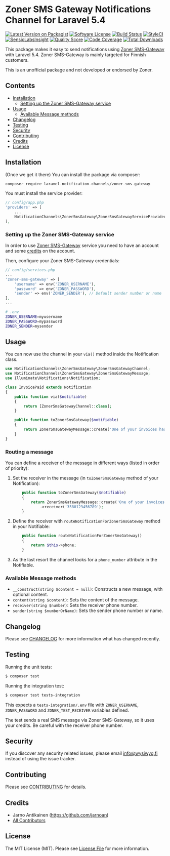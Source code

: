 # Zoner SMS Gateway Notifications Channel for Laravel 5.4

[![Latest Version on Packagist](https://img.shields.io/packagist/v/laravel-notification-channels/zoner-sms-gateway.svg?style=flat-square)](https://packagist.org/packages/laravel-notification-channels/zoner-sms-gateway)
[![Software License](https://img.shields.io/badge/license-MIT-brightgreen.svg?style=flat-square)](LICENSE.md)
[![Build Status](https://img.shields.io/travis/wysiwygoy/zoner-sms-gateway/master.svg?style=flat-square)](https://travis-ci.org/laravel-notification-channels/zoner-sms-gateway)
[![StyleCI](https://styleci.io/repos/113566911/shield)](https://styleci.io/repos/113566911)
[![SensioLabsInsight](https://img.shields.io/sensiolabs/i/4206e715-184c-4d9f-90ce-cbd7a93a2a2d.svg?style=flat-square)](https://insight.sensiolabs.com/projects/4206e715-184c-4d9f-90ce-cbd7a93a2a2d)
[![Quality Score](https://img.shields.io/scrutinizer/g/wysiwygoy/zoner-sms-gateway.svg?style=flat-square)](https://scrutinizer-ci.com/g/wysiwygoy/zoner-sms-gateway)
[![Code Coverage](https://img.shields.io/scrutinizer/coverage/g/wysiwygoy/zoner-sms-gateway/master.svg?style=flat-square)](https://scrutinizer-ci.com/g/wysiwygoy/zoner-sms-gateway/?branch=master)
[![Total Downloads](https://img.shields.io/packagist/dt/laravel-notification-channels/zoner-sms-gateway.svg?style=flat-square)](https://packagist.org/packages/laravel-notification-channels/zoner-sms-gateway)

This package makes it easy to send notifications using [Zoner SMS-Gateway](https://www.zoner.fi/sovelluspalvelut/sms-gateway/) 
with Laravel 5.4. Zoner SMS-Gateway is mainly targeted for Finnish customers.

This is an unofficial package and not developed or endorsed by Zoner.

## Contents

- [Installation](#installation)
	- [Setting up the Zoner SMS-Gateway service](#setting-up-the-zoner-sms-gateway-service)
- [Usage](#usage)
	- [Available Message methods](#available-message-methods)
- [Changelog](#changelog)
- [Testing](#testing)
- [Security](#security)
- [Contributing](#contributing)
- [Credits](#credits)
- [License](#license)


## Installation

(Once we get it there) You can install the package via composer:

``` bash
composer require laravel-notification-channels/zoner-sms-gateway
```

You must install the service provider:

```php
// config/app.php
'providers' => [
    ...
    NotificationChannels\ZonerSmsGateway\ZonerSmsGatewayServiceProvider::class,
],
```

### Setting up the Zoner SMS-Gateway service

In order to use [Zoner SMS-Gateway](https://www.zoner.fi/sovelluspalvelut/sms-gateway/) service
you need to have an account and some
[credits](https://www.zoner.fi/store/sovellukset/sms-krediitit/) on the account. 

Then, configure your Zoner SMS-Gateway credentials:

```php
// config/services.php
...
'zoner-sms-gateway' => [
    'username' => env('ZONER_USERNAME'),
    'password' => env('ZONER_PASSWORD'),
    'sender' => env('ZONER_SENDER'), // Default sender number or name
],
...
```

```bash
# .env
ZONER_USERNAME=myusername
ZONER_PASSWORD=mypassword
ZONER_SENDER=mysender
```

## Usage

You can now use the channel in your `via()` method inside the Notification class.

```php
use NotificationChannels\ZonerSmsGateway\ZonerSmsGatewayChannel;
use NotificationChannels\ZonerSmsGateway\ZonerSmsGatewayMessage;
use Illuminate\Notifications\Notification;

class InvoicePaid extends Notification
{
    public function via($notifiable)
    {
        return [ZonerSmsGatewayChannel::class];
    }

    public function toZonerSmsGateway($notifiable)
    {
        return ZonerSmsGatewayMessage::create('One of your invoices has been paid!');
    }
}
```

### Routing a message

You can define a receiver of the message in different ways (listed in order of priority):

1. Set the receiver in the message (in `toZonerSmsGateway` method of your Notification):

    ```php
        public function toZonerSmsGateway($notifiable)
        {
            return ZonerSmsGatewayMessage::create('One of your invoices has been paid!')
                ->receiver('3580123456789');
        }
    ```

2. Define the receiver with `routeNotificationForZonerSmsGateway` method in your Notifiable:

    ```php
        public function routeNotificationForZonerSmsGateway()
        {
            return $this->phone;
        }
    ```

3. As the last resort the channel looks for a `phone_number` attribute in the Notifiable.

### Available Message methods

- `__construct(string $content = null)`: Constructs a new message, with optional content.
- `content(string $content)`: Sets the content of the message.
- `receiver(string $number)`: Sets the receiver phone number.
- `sender(string $numberOrName)`: Sets the sender phone number or name.

## Changelog

Please see [CHANGELOG](CHANGELOG.md) for more information what has changed recently.

## Testing

Running the unit tests:

``` bash
$ composer test
```

Running the integration test:

``` bash
$ composer test tests-integration
```

This expects a `tests-integration/.env` file with 
`ZONER_USERNAME`, `ZONER_PASSWORD` and `ZONER_TEST_RECEIVER` variables defined.

The test sends a real SMS message via Zoner SMS-Gateway, so it uses your credits.
Be careful with the receiver phone number.

## Security

If you discover any security related issues, please email info@wysiwyg.fi instead of using the issue tracker.

## Contributing

Please see [CONTRIBUTING](CONTRIBUTING.md) for details.

## Credits

- Jarno Antikainen (https://github.com/jarnoan)
- [All Contributors](../../contributors)

## License

The MIT License (MIT). Please see [License File](LICENSE.md) for more information.
